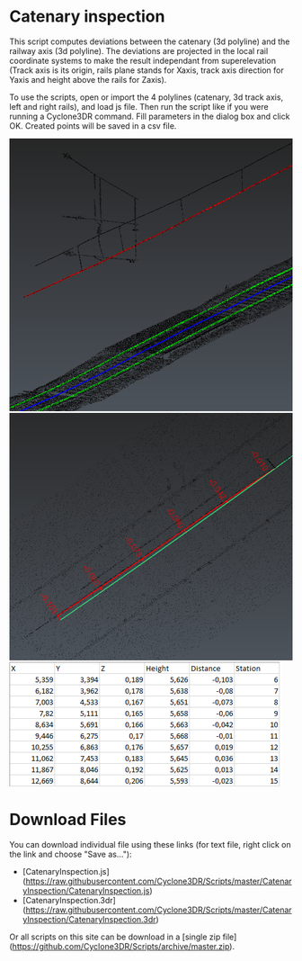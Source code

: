 # Catenary inspection

This script computes deviations between the catenary (3d polyline) and the railway axis (3d polyline). The deviations are projected in the local rail coordinate systems to make the result independant from superelevation (Track axis is its origin, rails plane stands for Xaxis, track axis direction for Yaxis and height above the rails for Zaxis).

To use the scripts, open or import the 4 polylines (catenary, 3d track axis, left and right rails), and load js file. Then run the script like if you were running a Cyclone3DR command. Fill parameters in the dialog box and click OK. Created points will be saved in a csv file.

![alt text](https://raw.githubusercontent.com/Cyclone3DR/Scripts/master/CatenaryInspection/Screenshot1.png "screenshot1")
![alt text](https://raw.githubusercontent.com/Cyclone3DR/Scripts/master/CatenaryInspection/Screenshot2.png "screenshot2")
![alt text](https://raw.githubusercontent.com/Cyclone3DR/Scripts/master/CatenaryInspection/Screenshot3.png "screenshot3")

# Download Files

You can download individual file using these links (for text file, right click on the link and choose "Save as..."):

- [CatenaryInspection.js] (https://raw.githubusercontent.com/Cyclone3DR/Scripts/master/CatenaryInspection/CatenaryInspection.js)
- [CatenaryInspection.3dr] (https://raw.githubusercontent.com/Cyclone3DR/Scripts/master/CatenaryInspection/CatenaryInspection.3dr)

Or all scripts on this site can be download in a [single zip file] (https://github.com/Cyclone3DR/Scripts/archive/master.zip).